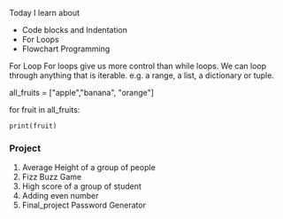 Today I learn about

* Code blocks and Indentation
* For Loops
* Flowchart Programming

For Loop
For loops give us more control than
while loops. We can loop through anything
that is iterable.
e.g. a range, a list, a dictionary or tuple.

all_fruits = ["apple","banana", "orange"]

for fruit in all_fruits:

    print(fruit)

### Project

1. Average Height of a group of people
2. Fizz Buzz Game 
3. High score of a group of student
4. Adding even number
5. Final_project Password Generator